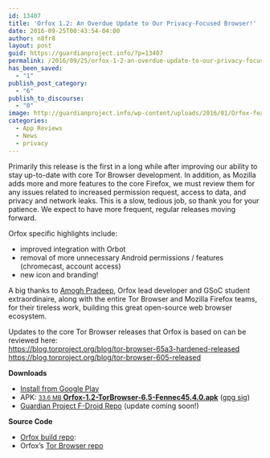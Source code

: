 ```yaml
---
id: 13407
title: 'Orfox 1.2: An Overdue Update to Our Privacy-Focused Browser!'
date: 2016-09-25T00:43:54-04:00
author: n8fr8
layout: post
guid: https://guardianproject.info/?p=13407
permalink: /2016/09/25/orfox-1-2-an-overdue-update-to-our-privacy-focused-browser/
has_been_saved:
  - "1"
publish_post_category:
  - "6"
publish_to_discourse:
  - "0"
image: http://guardianproject.info/wp-content/uploads/2016/01/Orfox-feature-graphic.png
categories:
  - App Reviews
  - News
  - privacy
---
```

<div class="markdown-body">
  <p>
    Primarily this release is the first in a long while after improving our ability to stay up-to-date with core Tor Browser development. In addition, as Mozilla adds more and more features to the core Firefox, we must review them for any issues related to increased permission request, access to data, and privacy and network leaks. This is a slow, tedious job, so thank you for your patience. We expect to have more frequent, regular releases moving forward.
  </p>
</div>

<div class="markdown-body">
  <p>
    Orfox specific highlights include:
  </p>
  
  <ul>
    <li>
      improved integration with Orbot
    </li>
    <li>
      removal of more unnecessary Android permissions / features (chromecast, account access)
    </li>
    <li>
      new icon and branding!
    </li>
  </ul>
  
  <p>
    A big thanks to <a href="https://github.com/amoghbl1">Amogh Pradeep</a>, Orfox lead developer and GSoC student extraordinaire, along with the entire Tor Browser and Mozilla Firefox teams, for their tireless work, building this great open-source web browser ecosystem.
  </p>
  
  <p>
    Updates to the core Tor Browser releases that Orfox is based on can be reviewed here:<br /> <a href="https://blog.torproject.org/blog/tor-browser-65a3-hardened-released">https://blog.torproject.org/blog/tor-browser-65a3-hardened-released</a><br /> <a href="https://blog.torproject.org/blog/tor-browser-605-released">https://blog.torproject.org/blog/tor-browser-605-released</a>
  </p>
</div>

<p class="release-downloads-header">
  <strong>Downloads</strong>
</p>

<ul class="release-downloads">
  <li>
    <a href="https://play.google.com/store/apps/details?id=info.guardianproject.orfox">Install from Google Play</a>
  </li>
  <li>
    APK: <a href="https://github.com/guardianproject/Orfox/releases/download/Fennec-45.4.0esr%2FTorBrowser-6.5-1%2FOrfox-1.2/Orfox-1.2-TorBrowser-6.5-Fennec45.4.0.apk" rel="nofollow"><small class="text-gray float-right">33.6 MB </small><strong>Orfox-1.2-TorBrowser-6.5-Fennec45.4.0.apk</strong></a> (<a href="https://github.com/guardianproject/Orfox/releases/download/Fennec-45.4.0esr%2FTorBrowser-6.5-1%2FOrfox-1.2/Orfox-1.2-TorBrowser-6.5-Fennec45.4.0.apk">gpg sig</a>)
  </li>
  <li>
    <a href="https://guardianproject.info/fdroid">Guardian Project F-Droid Repo</a> (update coming soon!)
  </li>
</ul>

**Source Code**

  * [Orfox build repo](https://github.com/guardianproject/Orfox/commits/Fennec-45.4.0esr/TorBrowser-6.5-1/Orfox-1.2):
  * Orfox&#8217;s [Tor Browser repo](https://github.com/guardianproject/orfox)

&nbsp;